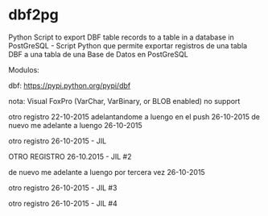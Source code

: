 dbf2pg
======

Python Script to export DBF table records to a table in a database in PostGreSQL - Script Python que permite exportar registros de una tabla DBF a una tabla de una Base de Datos en PostGreSQL

Modulos:

dbf:
https://pypi.python.org/pypi/dbf

nota: Visual FoxPro (VarChar, VarBinary, or BLOB enabled) no support

otro registro 22-10-2015
adelantandome a luengo en el push 26-10-2015
de nuevo me adelante a luengo 26-10-2015

otro registro 26-10-2015 - JIL

OTRO REGISTRO 26-10.2015 - JIL #2

de nuevo me adelante a luengo por tercera vez 26-10-2015

otro registro 26-10-2015 - JIL #3

otro registro 26-10-2015 - JIL #4
